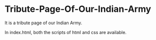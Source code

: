 # Tribute-Page-Of-Our-Indian-Army
It is a tribute page of our Indian Army.

In index.html, both the scripts of html and css are available.
